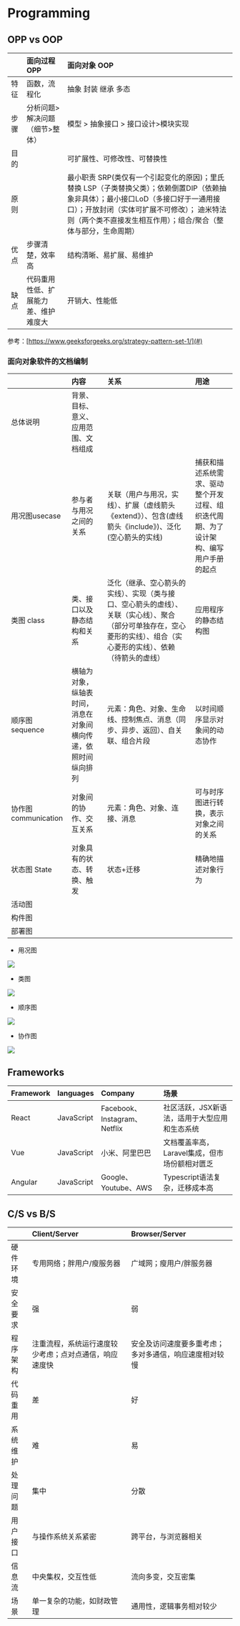 # Programming

## OPP vs OOP

|  | 面向过程 OPP | 面向对象 OOP |
| :--- | :--- | :--- |
| 特征 | 函数，流程化 | 抽象 封装 继承 多态 |
| 步骤 | 分析问题&gt;解决问题（细节&gt;整体） | 模型 &gt; 抽象接口 &gt; 接口设计&gt;模块实现 |
| 目的 |  | 可扩展性、可修改性、可替换性 |
| 原则 |  | 最小职责 SRP\(类仅有一个引起变化的原因\)；里氏替换 LSP（子类替换父类）；依赖倒置DIP（依赖抽象非具体）；最小接口LoD（多接口好于一通用接口）；开放封闭（实体可扩展不可修改）； 迪米特法则（两个类不直接发生相互作用）；组合/聚合（整体与部分，生命周期） |
| 优点 | 步骤清楚，效率高 | 结构清晰、易扩展、易维护 |
| 缺点 | 代码重用性低、扩展能力差、维护难度大 | 开销大、性能低 |

参考：[https://www.geeksforgeeks.org/strategy-pattern-set-1/](#)

### 面向对象软件的文档编制

|  | 内容 | 关系 | 用途 |
| :--- | :--- | :--- | :--- |
| 总体说明 | 背景、目标、意义、应用范围、文档组成 |  |  |
| 用况图usecase | 参与者与用况之间的关系 | 关联（用户与用况，实线）、扩展（虚线箭头《extend》）、包含\(虚线箭头《include》\)、泛化\(空心箭头的实线\) | 捕获和描述系统需求、驱动整个开发过程、组织迭代周期、为了设计架构、编写用户手册的起点 |
| 类图 class | 类、接口以及静态结构和关系 | 泛化（继承、空心箭头的实线）、实现（类与接口、空心箭头的虚线）、关联（实心线）、聚合（部分可单独存在，空心菱形的实线）、组合（实心菱形的实线）、依赖（待箭头的虚线） | 应用程序的静态结构图 |
| 顺序图 sequence | 横轴为对象，纵轴表时间，消息在对象间横向传递，依照时间纵向排列 | 元素：角色、对象、生命线、控制焦点、消息（同步、异步、返回）、自关联、组合片段 | 以时间顺序显示对象间的动态协作 |
| 协作图 communication | 对象间的协作、交互关系 | 元素：角色、对象、连接、消息 | 可与时序图进行转换，表示对象之间的关系 |
| 状态图 State | 对象具有的状态、转换、触发 | 状态+迁移 | 精确地描述对象行为 |
| 活动图 |  |  |  |
| 构件图 |  |  |  |
| 部署图 |  |  |  |

- 用况图

![](/assets/usecase.png)

- 类图

![](/assets/类图)

- 顺序图

![](/assets/Dequence.jpg)

- 协作图

![](/assets/communication.jpeg)





## Frameworks

| Framework | languages | Company | 场景 |
| :--- | :--- | :--- | :--- |
| React | JavaScript | Facebook、Instagram、Netflix | 社区活跃，JSX新语法，适用于大型应用和生态系统 |
| Vue | JavaScript | 小米、阿里巴巴 | 文档覆盖率高，Laravel集成，但市场份额相对匮乏 |
| Angular | JavaScript | Google、Youtube、AWS | Typescript语法复杂，迁移成本高 |

## C/S vs B/S

|  | Client/Server | Browser/Server |
| :--- | :--- | :--- |
| 硬件环境 | 专用网络；胖用户/瘦服务器 | 广域网；瘦用户/胖服务器 |
| 安全要求 | 强 | 弱 |
| 程序架构 | 注重流程，系统运行速度较少考虑；点对点通信，响应速度快 | 安全及访问速度要多重考虑；多对多通信，响应速度相对较慢 |
| 代码重用 | 差 | 好 |
| 系统维护 | 难 | 易 |
| 处理问题 | 集中 | 分散 |
| 用户接口 | 与操作系统关系紧密 | 跨平台，与浏览器相关 |
| 信息流 | 中央集权，交互性低 | 流向多变，交互密集 |
| 场景 | 单一复杂的功能，如财政管理 | 通用性，逻辑事务相对较少 |



